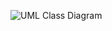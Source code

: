 ![UML Class Diagram](https://user-images.githubusercontent.com/74929461/149614399-c9d412f0-924b-40d3-ad3c-e7652fca5dc1.jpg)

